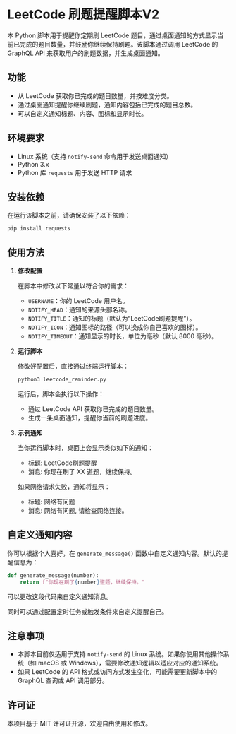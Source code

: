 # LeetCode 刷题提醒脚本V2

本 Python 脚本用于提醒你定期刷 LeetCode 题目，通过桌面通知的方式显示当前已完成的题目数量，并鼓励你继续保持刷题。该脚本通过调用 LeetCode 的 GraphQL API 来获取用户的刷题数据，并生成桌面通知。

## 功能

- 从 LeetCode 获取你已完成的题目数量，并按难度分类。
- 通过桌面通知提醒你继续刷题，通知内容包括已完成的题目总数。
- 可以自定义通知标题、内容、图标和显示时长。

## 环境要求

- Linux 系统（支持 `notify-send` 命令用于发送桌面通知）
- Python 3.x
- Python 库 `requests` 用于发送 HTTP 请求

## 安装依赖

在运行该脚本之前，请确保安装了以下依赖：

```bash
pip install requests
```

## 使用方法

1. **修改配置**

   在脚本中修改以下常量以符合你的需求：

   - `USERNAME`：你的 LeetCode 用户名。
   - `NOTIFY_HEAD`：通知的来源头部名称。
   - `NOTIFY_TITLE`：通知的标题（默认为“LeetCode刷题提醒”）。
   - `NOTIFY_ICON`：通知图标的路径（可以换成你自己喜欢的图标）。
   - `NOTIFY_TIMEOUT`：通知显示的时长，单位为毫秒（默认 8000 毫秒）。

2. **运行脚本**

   修改好配置后，直接通过终端运行脚本：

   ```bash
   python3 leetcode_reminder.py
   ```

   运行后，脚本会执行以下操作：
   
   - 通过 LeetCode API 获取你已完成的题目数量。
   - 生成一条桌面通知，提醒你当前的刷题进度。

3. **示例通知**

   当你运行脚本时，桌面上会显示类似如下的通知：

   - 标题: LeetCode刷题提醒
   - 消息: 你现在刷了 XX 道题，继续保持。

   如果网络请求失败，通知将显示：

   - 标题: 网络有问题
   - 消息: 网络有问题, 请检查网络连接。

## 自定义通知内容

你可以根据个人喜好，在 `generate_message()` 函数中自定义通知内容。默认的提醒信息为：

```python
def generate_message(number):
    return f"你现在刷了{number}道题，继续保持。"
```

可以更改这段代码来自定义通知消息。



同时可以通过配置定时任务或触发条件来自定义提醒自己。

## 注意事项

- 本脚本目前仅适用于支持 `notify-send` 的 Linux 系统。如果你使用其他操作系统（如 macOS 或 Windows），需要修改通知逻辑以适应对应的通知系统。
- 如果 LeetCode 的 API 格式或访问方式发生变化，可能需要更新脚本中的 GraphQL 查询或 API 调用部分。

## 许可证

本项目基于 MIT 许可证开源，欢迎自由使用和修改。
